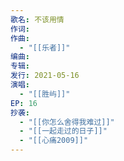 ```yaml
---
歌名: 不该用情
作词: 
作曲:
  - "[[乐者]]"
编曲: 
专辑: 
发行: 2021-05-16
演唱:
  - "[[胜屿]]"
EP: 16
抄袭:
  - "[[你怎么舍得我难过]]"
  - "[[一起走过的日子]]"
  - "[[心痛2009]]"
---
```

